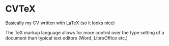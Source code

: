 # CVTeX
Basically my CV written with LaTeX (so it looks nice)

The TeX markup language allows for more control over the type setting of a document than typical text editors (Word, LibreOffice etc.) 
